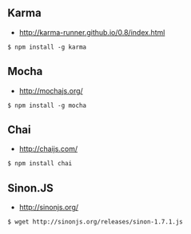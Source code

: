 ## Karma
* http://karma-runner.github.io/0.8/index.html

```
$ npm install -g karma
```
## Mocha
* http://mochajs.org/

```
$ npm install -g mocha
```
## Chai
* http://chaijs.com/

```
$ npm install chai
```
## Sinon.JS
* http://sinonjs.org/

```
$ wget http://sinonjs.org/releases/sinon-1.7.1.js
```

